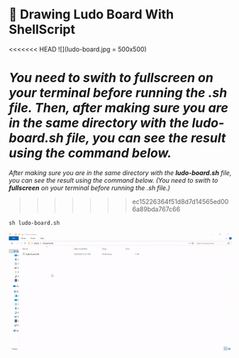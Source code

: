 # 🎨 Drawing Ludo Board With ShellScript 

<<<<<<< HEAD
![](ludo-board.jpg = 500x500)

*You need to swith to **fullscreen** on your terminal before running the .sh file. Then, after making sure you are in the same directory with the **ludo-board.sh** file, you can see the result using the command below.*
=======
*After making sure you are in the same directory with the **ludo-board.sh** file, you can see the result using the command below. (You need to swith to **fullscreen** on your terminal before running the .sh file.)*
>>>>>>> ec15226364f51d8d7d14565ed006a89bda767c66

    sh ludo-board.sh

![](result.gif)
